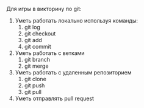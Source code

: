 Для игры в викторину по git:

1. Уметь работать локально используя команды:
   1. git log
   2. git checkout
   3. git add
   4. git commit
2. Уметь работать с ветками
   1. git branch
   2. git merge
3. Уметь работать с удаленным репозиторием
   1. git clone
   2. git push
   3. git pull
4. Уметь отправлять pull request